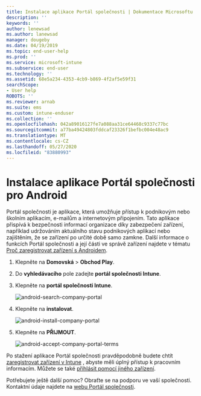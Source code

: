 ```yaml
---
title: Instalace aplikace Portál společnosti | Dokumentace Microsoftu
description: ''
keywords: ''
author: lenewsad
ms.author: lanewsad
manager: dougeby
ms.date: 04/19/2019
ms.topic: end-user-help
ms.prod: ''
ms.service: microsoft-intune
ms.subservice: end-user
ms.technology: ''
ms.assetid: 68e5a234-4353-4cb9-b869-4f2af5e59f31
searchScope:
- User help
ROBOTS: ''
ms.reviewer: arnab
ms.suite: ems
ms.custom: intune-enduser
ms.collection: ''
ms.openlocfilehash: 042a89016127fe7a088aa31ce64468c9337c77bc
ms.sourcegitcommit: a77ba49424803fddcaf23326f1befbc004e48ac9
ms.translationtype: MT
ms.contentlocale: cs-CZ
ms.lasthandoff: 05/27/2020
ms.locfileid: "83880993"
---
```

# <a name="install-the-company-portal-app-for-android"></a>Instalace aplikace Portál společnosti pro Android

Portál společnosti je aplikace, která umožňuje přístup k podnikovým nebo školním aplikacím, e-mailům a internetovým připojením. Tato aplikace přispívá k bezpečnosti informací organizace díky zabezpečení zařízení, například udržováním aktuálního stavu podnikových aplikací nebo zajištěním, že se zařízení po určité době samo zamkne. Další informace o funkcích Portál společnosti a její části ve správě zařízení najdete v tématu [Proč zaregistrovat zařízení s Androidem](why-enroll-android-device.md).  

1. Klepněte na **Domovská**  >  **Obchod Play**.

2. Do **vyhledávacího** pole zadejte **portál společnosti Intune**.  

3. Klepněte na **portál společnosti Intune**.

    ![android-search-company-portal](./media/and-cpinstall-1-search-cp.png)

4. Klepněte na **instalovat**.

    ![android-install-company-portal](./media/and-cpinstall-2-install.png)

5. Klepněte na **PŘIJMOUT**.

    ![android-accept-company-portal-terms](./media/and-cpinstall-3-cp-accept.png)

Po stažení aplikace Portál společnosti pravděpodobně budete chtít [zaregistrovat zařízení v Intune](enroll-device-android-company-portal.md) , abyste měli úplný přístup k pracovním informacím. Můžete se také [přihlásit pomocí jiného zařízení](https://docs.microsoft.com/mem/intune/user-help/sign-in-to-the-company-portal#sign-in-from-another-device).  

Potřebujete ještě další pomoc? Obraťte se na podporu ve vaší společnosti. Kontaktní údaje najdete na [webu Portál společnosti](https://go.microsoft.com/fwlink/?linkid=2010980).
